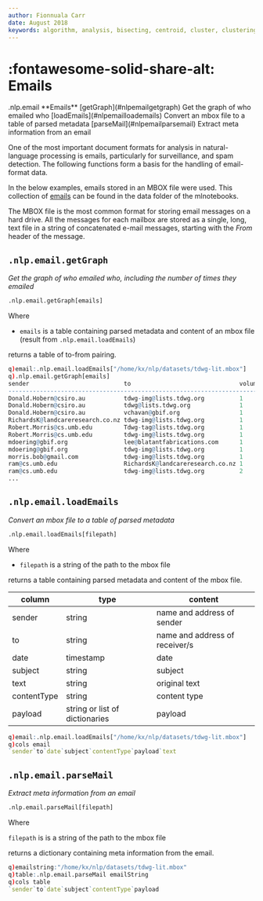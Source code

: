 ```yaml
---
author: Fionnuala Carr
date: August 2018
keywords: algorithm, analysis, bisecting, centroid, cluster, clustering, comparison, corpora, corpus, document, email, feature, file, k-mean, kdbplus, learning, machine, machine learning, mbox, message, ml, nlp, parse, parsing, q, sentiment, similarity, string function, vector
---
```


# :fontawesome-solid-share-alt: Emails

<div markdown="1" class="typewriter">
.nlp.email   **Emails**
  [getGraph](#nlpemailgetgraph)    Get the graph of who emailed who
  [loadEmails](#nlpemailloademails)  Convert an mbox file to a table of parsed metadata
  [parseMail](#nlpemailparsemail)   Extract meta information from an email
</div>

One of the most important document formats for analysis in natural-language processing is emails, particularly for surveillance, and spam detection. The following functions form a basis for the handling of email-format data.

In the below examples, emails stored in an MBOX file were used. This collection of [emails](https://github.com/KxSystems/mlnotebooks/blob/master/data/tdwg-lit.mbox) can be found in the data folder of the mlnotebooks.

The MBOX file is the most common format for storing email messages on a hard drive. All the messages for each mailbox are stored as a single, long, text file in a string of concatenated e-mail messages, starting with the _From_ header of the message. 

## `.nlp.email.getGraph`

_Get the graph of who emailed who, including the number of times they emailed_

```txt
.nlp.email.getGraph[emails]
```

Where 

- `emails` is a table containing parsed metadata and content of an mbox file (result from `.nlp.email.loadEmails`)

returns a table of to-from pairing.

```q
q)email:.nlp.email.loadEmails["/home/kx/nlp/datasets/tdwg-lit.mbox"]
q).nlp.email.getGraph[emails]
sender                           to                               volume
------------------------------------------------------------------------
Donald.Hobern@csiro.au           tdwg-img@lists.tdwg.org          1
Donald.Hobern@csiro.au           tdwg@lists.tdwg.org              1
Donald.Hobern@csiro.au           vchavan@gbif.org                 1
RichardsK@landcareresearch.co.nz tdwg-img@lists.tdwg.org          1
Robert.Morris@cs.umb.edu         Tdwg-tag@lists.tdwg.org          1
Robert.Morris@cs.umb.edu         tdwg-img@lists.tdwg.org          1
mdoering@gbif.org                lee@blatantfabrications.com      1
mdoering@gbif.org                tdwg-img@lists.tdwg.org          1
morris.bob@gmail.com             tdwg-img@lists.tdwg.org          1
ram@cs.umb.edu                   RichardsK@landcareresearch.co.nz 1
ram@cs.umb.edu                   tdwg-img@lists.tdwg.org          2
...
```

## `.nlp.email.loadEmails`

_Convert an mbox file to a table of parsed metadata_

```txt
.nlp.email.loadEmails[filepath]
```

Where 

- `filepath` is a string of the path to the mbox file

returns a table containing parsed metadata and content of the mbox file.

column      | type                           | content
------------|--------------------------------|---------------------------
sender      | string                         | name and address of sender
to          | string                         | name and address of receiver/s
date        | timestamp                      | date
subject     | string                         | subject
text        | string                         | original text
contentType | string                         | content type
payload     | string or list of dictionaries | payload


```q
q)email:.nlp.email.loadEmails["/home/kx/nlp/datasets/tdwg-lit.mbox"]
q)cols email
`sender`to`date`subject`contentType`payload`text
```


## `.nlp.email.parseMail`

_Extract meta information from an email_

```txt
.nlp.email.parseMail[filepath]
```

Where 

`filepath` is  is a string of the path to the mbox file

returns a dictionary containing meta information from the email.

```q
q)emailstring:"/home/kx/nlp/datasets/tdwg-lit.mbox"
q)table:.nlp.email.parseMail emailString
q)cols table
`sender`to`date`subject`contentType`payload
```
